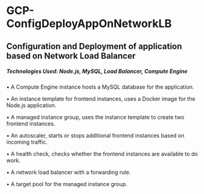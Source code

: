 # GCP-ConfigDeployAppOnNetworkLB
## Configuration and Deployment of application based on Network Load Balancer


##### Technologies Used: Node.js, MySQL, Load Balancer, Compute Engine

•	A Compute Engine instance hosts a MySQL database for the application.

•	An instance template for frontend instances, uses a Docker image for the Node.js application.

•	A managed instance group, uses the instance template to create two frontend instances.

•	An autoscaler, starts or stops additional frontend instances based on incoming traffic.

•	A health check, checks whether the frontend instances are available to do work.

•	A network load balancer with a forwarding rule.

•	A target pool for the managed instance group.
